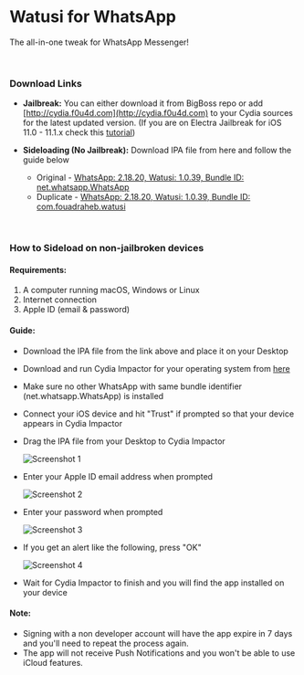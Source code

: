 # Watusi for WhatsApp

The all-in-one tweak for WhatsApp Messenger!

&nbsp;

### Download Links

* **Jailbreak:** You can either download it from BigBoss repo or add [http://cydia.f0u4d.com](http://cydia.f0u4d.com) to your Cydia sources for the latest updated version. (If you are on Electra Jailbreak for iOS 11.0 - 11.1.x check this [tutorial](http://bit.ly/WatusiElectra))
* **Sideloading (No Jailbreak):** Download IPA file from here and follow the guide below 

  * Original - [WhatsApp: 2.18.20, Watusi: 1.0.39, Bundle ID: net.whatsapp.WhatsApp](https://mega.nz/#!pCRBiTpI!iCrbEOrcLPVzwQc8lxOqEcLnjwnkeihFkptq_uCBE5g) 
  * Duplicate - [WhatsApp: 2.18.20, Watusi: 1.0.39, Bundle ID: com.fouadraheb.watusi](https://mega.nz/#!gGA0FLpY!-OhwcxXJmQ7zHG2BoKRLYpVyNV5xsz_K9Bk8cnLnN0Q) 

&nbsp;

### How to Sideload on non-jailbroken devices

#### Requirements:

1. A computer running macOS, Windows or Linux
2. Internet connection
3. Apple ID (email & password)

#### Guide:

* Download the IPA file from the link above and place it on your Desktop

* Download and run Cydia Impactor for your operating system from [here](http://www.cydiaimpactor.com)

* Make sure no other WhatsApp with same bundle identifier (net.whatsapp.WhatsApp) is installed

* Connect your iOS device and hit "Trust" if prompted so that your device appears in Cydia Impactor

* Drag the IPA file from your Desktop to Cydia Impactor

  
  ![Screenshot 1](https://raw.githubusercontent.com/FouadRaheb/Watusi-for-WhatsApp/master/images/1.png "Screenshot 1")

* Enter your Apple ID email address when prompted 



  ![Screenshot 2](https://raw.githubusercontent.com/FouadRaheb/Watusi-for-WhatsApp/master/images/2.png "Screenshot 2")

* Enter your password when prompted 



  ![Screenshot 3](https://raw.githubusercontent.com/FouadRaheb/Watusi-for-WhatsApp/master/images/3.png "Screenshot 3")

* If you get an alert like the following, press "OK"


  ![Screenshot 4](https://raw.githubusercontent.com/FouadRaheb/Watusi-for-WhatsApp/master/images/4.png "Screenshot 4")

* Wait for Cydia Impactor to finish and you will find the app installed on your device

#### Note:

* Signing with a non developer account will have the app expire in 7 days and you'll need to repeat the process again.
* The app will not receive Push Notifications and you won't be able to use iCloud features.
